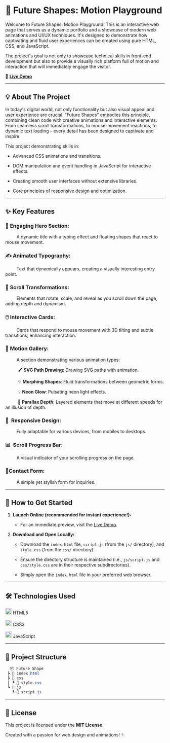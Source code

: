 # 💫 Future Shapes: Motion Playground

Welcome to Future Shapes: Motion Playground! This is an interactive web page that serves as a dynamic portfolio and a showcase of modern web animations and UI/UX techniques. It's designed to demonstrate how captivating and fluid user experiences can be created using pure HTML, CSS, and JavaScript.

The project's goal is not only to showcase technical skills in front-end development but also to provide a visually rich platform full of motion and interaction that will immediately engage the visitor.

🔗 **[Live Demo](https://balestruci0o.github.io/Future-Shape/)**  

---

## 💡 About The Project
In today's digital world, not only functionality but also visual appeal and user experience are crucial. "Future Shapes" embodies this principle, combining clean code with creative animations and interactive elements. From seamless scroll transformations, to mouse-movement reactions, to dynamic text loading – every detail has been designed to captivate and inspire.

This project demonstrating skills in:

* Advanced CSS animations and transitions.

* DOM manipulation and event handling in JavaScript for interactive effects.

* Creating smooth user interfaces without extensive libraries.

* Core principles of responsive design and optimization.

---

## ✨ Key Features

### 🌟 **Engaging Hero Section**:
&nbsp;&nbsp;&nbsp;&nbsp;&nbsp;&nbsp;&nbsp;&nbsp; A dynamic title with a typing effect and floating shapes that react to mouse movement.

### ✍️ **Animated Typography**: 
&nbsp;&nbsp;&nbsp;&nbsp;&nbsp;&nbsp;&nbsp;&nbsp; Text that dynamically appears, creating a visually interesting entry point.

### 🔄 **Scroll Transformations**: 
&nbsp;&nbsp;&nbsp;&nbsp;&nbsp;&nbsp;&nbsp;&nbsp; Elements that rotate, scale, and reveal as you scroll down the page, adding depth and dynamism.

### 🖱️ **Interactive Cards**: 
&nbsp;&nbsp;&nbsp;&nbsp;&nbsp;&nbsp;&nbsp;&nbsp; Cards that respond to mouse movement with 3D tilting and subtle transitions, enhancing interaction.

### 🎨 **Motion Gallery**: 
&nbsp;&nbsp;&nbsp;&nbsp;&nbsp;&nbsp;&nbsp;&nbsp; A section demonstrating various animation types:

&nbsp;&nbsp;&nbsp;&nbsp;&nbsp;&nbsp;&nbsp;&nbsp;&nbsp; 🖌️ **SVG Path Drawing**: Drawing SVG paths with animation.

&nbsp;&nbsp;&nbsp;&nbsp;&nbsp;&nbsp;&nbsp;&nbsp;&nbsp; ✨ **Morphing Shapes**: Fluid transformations between geometric forms.

&nbsp;&nbsp;&nbsp;&nbsp;&nbsp;&nbsp;&nbsp;&nbsp;&nbsp; 💡 **Neon Glow**: Pulsating neon light effects.

&nbsp;&nbsp;&nbsp;&nbsp;&nbsp;&nbsp;&nbsp;&nbsp;&nbsp; 🌌 **Parallax Depth**: Layered elements that move at different speeds for an illusion of depth.

### 📱&nbsp;&nbsp;**Responsive Design**:
&nbsp;&nbsp;&nbsp;&nbsp;&nbsp;&nbsp;&nbsp;&nbsp; Fully adaptable for various devices, from mobiles to desktops.

### 📊&nbsp;&nbsp;**Scroll Progress Bar**: 
&nbsp;&nbsp;&nbsp;&nbsp;&nbsp;&nbsp;&nbsp;&nbsp; A visual indicator of your scrolling progress on the page.

### 📧**Contact Form**: 
&nbsp;&nbsp;&nbsp;&nbsp;&nbsp;&nbsp;&nbsp;&nbsp; A simple yet stylish form for inquiries.

---

## 🚀 How to Get Started
1. **Launch Online (recommended for instant experience!):**
   * For an immediate preview, visit the [Live Demo](https://balestruci0o.github.io/Future-Shape/).

2. **Download and Open Locally:**
   * Download the ```index.html``` file, ```script.js``` (from the ```js/``` directory), and ```style.css``` (from the ```css/``` directory).
  
   * Ensure the directory structure is maintained (i.e., ```js/script.js``` and ```css/style.css``` are in their respective subdirectories).
  
   * Simply open the ```index.html``` file in your preferred web browser.

---

## 🛠️ Technologies Used
<img src="https://cdn.jsdelivr.net/gh/devicons/devicon/icons/html5/html5-original.svg" alt="HTML5" width="20" />  HTML5

<img src="https://cdn.jsdelivr.net/gh/devicons/devicon/icons/css3/css3-original.svg" alt="CSS3" width="20"/>   CSS3

<img src="https://cdn.jsdelivr.net/gh/devicons/devicon/icons/javascript/javascript-original.svg" alt="JavaScript" width="20"/>   JavaScript

---

## 📁 Project Structure

```css
  📦 Future Shape
 ┣ 📄 index.html
 ┣ 📂 css
 ┃ ┗ 📄 style.css
 ┗ 📂 js
   ┗ 📄 script.js
```

---

## 📄 License
This project is licensed under the **MIT License**.

Created with a passion for web design and animations! ✨

